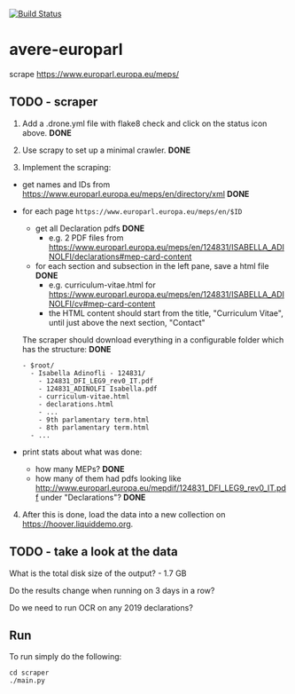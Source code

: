 [![Build Status](https://jenkins.liquiddemo.org/api/badges/CRJI/avere-europarl/status.svg)](https://jenkins.liquiddemo.org/CRJI/avere-europarl)

# avere-europarl

scrape https://www.europarl.europa.eu/meps/

## TODO - scraper

1. Add a .drone.yml file with flake8 check and click on the status icon above. **DONE**

2. Use scrapy to set up a minimal crawler. **DONE**

3. Implement the scraping:

 - get names and IDs from https://www.europarl.europa.eu/meps/en/directory/xml **DONE**
 - for each page `https://www.europarl.europa.eu/meps/en/$ID`
   * get all Declaration pdfs **DONE**
     - e.g. 2 PDF files from https://www.europarl.europa.eu/meps/en/124831/ISABELLA_ADINOLFI/declarations#mep-card-content
   * for each section and subsection in the left pane, save a html file **DONE**
     - e.g. curriculum-vitae.html for https://www.europarl.europa.eu/meps/en/124831/ISABELLA_ADINOLFI/cv#mep-card-content
     - the HTML content should start from the title, "Curriculum Vitae", until just above the next section, "Contact"

   The scraper should download everything in a configurable folder which has the structure: **DONE**

       - $root/
         - Isabella Adinofli - 124831/
           - 124831_DFI_LEG9_rev0_IT.pdf
           - 124831_ADINOLFI Isabella.pdf
           - curriculum-vitae.html
           - declarations.html
           - ...
           - 9th parlamentary term.html
           - 8th parlamentary term.html
         - ...      
 - print stats about what was done:
   - how many MEPs? **DONE**
   - how many of them had pdfs looking like http://www.europarl.europa.eu/mepdif/124831_DFI_LEG9_rev0_IT.pdf under "Declarations"? **DONE**

4. After this is done, load the data into a new collection on https://hoover.liquiddemo.org.

## TODO - take a look at the data

What is the total disk size of the output? - 1.7 GB

Do the results change when running on 3 days in a row?

Do we need to run OCR on any 2019 declarations?

## Run
To run simply do the following:

```shell
cd scraper
./main.py
```
